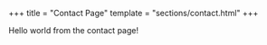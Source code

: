 +++
title = "Contact Page"
template = "sections/contact.html"
+++

Hello world from the contact page!
